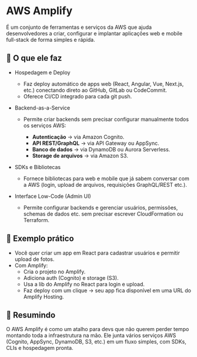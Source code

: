 # AWS Amplify

É um conjunto de ferramentas e serviços da AWS que ajuda desenvolvedores a criar, configurar e implantar aplicações web e mobile full-stack de forma simples e rápida.

## 🔑 O que ele faz

- Hospedagem e Deploy

  - Faz deploy automático de apps web (React, Angular, Vue, Next.js, etc.) conectando direto ao GitHub, GitLab ou CodeCommit.
  - Oferece CI/CD integrado para cada git push.

- Backend-as-a-Service

  - Permite criar backends sem precisar configurar manualmente todos os serviços AWS:

    - **Autenticação** → via Amazon Cognito.
    - **API REST/GraphQL** → via API Gateway ou AppSync.
    - **Banco de dados** → via DynamoDB ou Aurora Serverless.
    - **Storage de arquivos** → via Amazon S3.

- SDKs e Bibliotecas

  - Fornece bibliotecas para web e mobile que já sabem conversar com a AWS (login, upload de arquivos, requisições GraphQL/REST etc.).

- Interface Low-Code (Admin UI)

  - Permite configurar backends e gerenciar usuários, permissões, schemas de dados etc. sem precisar escrever CloudFormation ou Terraform.

## 🚀 Exemplo prático

- Você quer criar um app em React para cadastrar usuários e permitir upload de fotos.
- Com Amplify:
  - Cria o projeto no Amplify.
  - Adiciona auth (Cognito) e storage (S3).
  - Usa a lib do Amplify no React para login e upload.
  - Faz deploy com um clique → seu app fica disponível em uma URL do Amplify Hosting.

## 📌 Resumindo

O AWS Amplify é como um atalho para devs que não querem perder tempo montando toda a infraestrutura na mão. Ele junta vários serviços AWS (Cognito, AppSync, DynamoDB, S3, etc.) em um fluxo simples, com SDKs, CLIs e hospedagem pronta.
